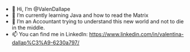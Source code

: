- 👋 Hi, I’m @ValenDallape
- 🌱 I’m currently learning Java and how to read the Matrix
- 💞️ I’m an Accountant trying to understand this new world and not to die in the middle.
- 📫 You can find me in LinkedIn: https://www.linkedin.com/in/valentina-dallap%C3%A9-6230a797/


<!---
ValenDallape/ValenDallape is a ✨ special ✨ repository because its `README.md` (this file) appears on your GitHub profile.
You can click the Preview link to take a look at your changes.
--->

